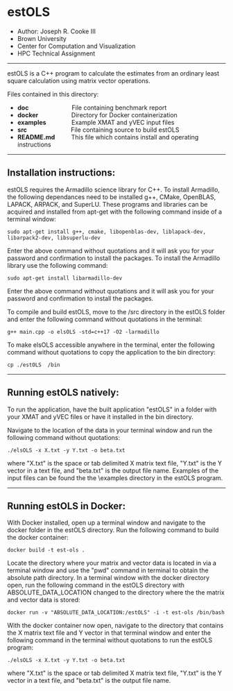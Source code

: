 # estOLS

* Author: Joseph R. Cooke III
* Brown University
* Center for Computation and Visualization
* HPC Technical Assignment
-----
estOLS is a C++ program to calculate the estimates from an ordinary least square calculation using matrix vector operations. 

Files contained in this directory:

- **doc** &emsp; &emsp; &emsp; &emsp; &nbsp; &nbsp; &nbsp; File containing benchmark report
- **docker** &emsp; &emsp; &ensp; &emsp; &nbsp; Directory for Docker containerization
- **examples** &emsp; &emsp; &ensp; &nbsp; Example XMAT and yVEC input files
- **src** &emsp; &emsp; &emsp; &emsp; &emsp; &nbsp; File containing source to build estOLS
- **README.md** &emsp; &nbsp; &nbsp; This file which contains install and operating instructions
-----------------------------------------------------------------------------------------------------------
## **Installation instructions:**

estOLS requires the Armadillo science library for C++. To install Armadillo, the following dependances need to be installed g++, CMake, OpenBLAS, LAPACK, ARPACK, and SuperLU. These programs and libraries can be acquired and installed from apt-get with the following command inside of a terminal window:

`sudo apt-get install g++, cmake, libopenblas-dev, liblapack-dev, libarpack2-dev, libsuperlu-dev`

Enter the above command without quotations and it will ask you for your password and confirmation to install the packages. To install the Armadillo library use the following command:

`sudo apt-get install libarmadillo-dev`

Enter the above command without quotations and it will ask you for your password and confirmation to install the packages.

To compile and build estOLS, move to the /src directory in the estOLS folder and enter the following command without quotations in the terminal:

`g++ main.cpp -o elsOLS -std=c++17 -O2 -larmadillo`

To make elsOLS accessible anywhere in the terminal, enter the following command without quotations to copy the application to the bin directory:

`cp ./estOLS  /bin`

-----

## **Running estOLS natively:**

To run the application, have the built application "estOLS" in a folder with your XMAT and yVEC files or have it installed in the bin directory. 

Navigate to the location of the data in your terminal window and run the following command without quotations:

`./elsOLS -x X.txt -y Y.txt -o beta.txt`

where "X.txt" is the space or tab delimited X matrix text file, "Y.txt" is the Y vector in a text file, and "beta.txt" is the output file name. Examples of the input files can be found the the \examples directory in the estOLS program.

-----

## **Running estOLS in Docker:**

With Docker installed, open up a terminal window and navigate to the docker folder in the estOLS directory. Run the following command to build the docker container: 

`docker build -t est-ols .`

Locate the directory where your matrix and vector data is located in via a terminal window and use the "pwd" command in terminal to obtain the absolute path directory. In a terminal window with the docker directory open, run the following command in the estOLS directory with ABSOLUTE_DATA_LOCATION changed to the directory where the the matrix and vector data is stored:

`docker run -v "ABSOLUTE_DATA_LOCATION:/estOLS" -i -t est-ols /bin/bash`

With the docker container now open, navigate to the directory that contains the X matrix text file and Y vector in that terminal window and enter the following command in the terminal without quotations to run the estOLS program:

`./elsOLS -x X.txt -y Y.txt -o beta.txt`

where "X.txt" is the space or tab delimited X matrix text file, "Y.txt" is the Y vector in a text file, and "beta.txt" is the output file name.
